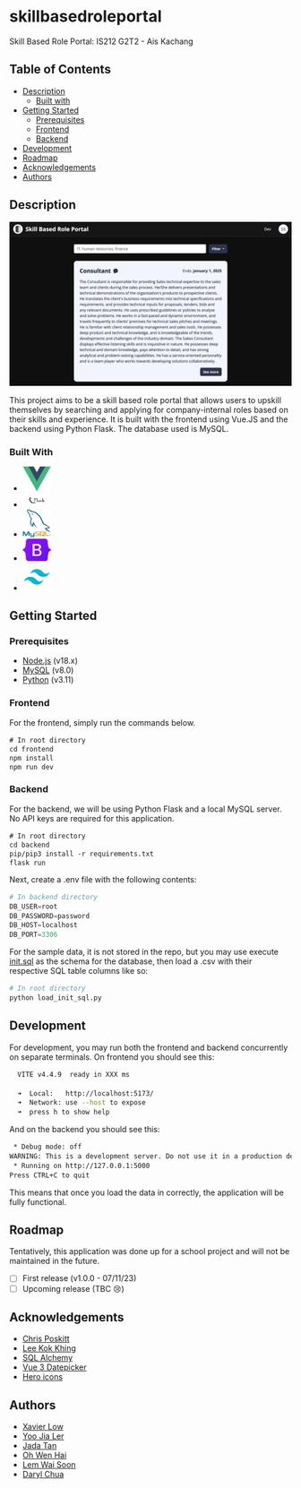 # skillbasedroleportal

Skill Based Role Portal: IS212 G2T2 - Ais Kachang

## Table of Contents

- [Description](#description)
  - [Built with](#built-with)
- [Getting Started](#getting-started)
  - [Prerequisites](#prerequisites)
  - [Frontend](#frontend)
  - [Backend](#backend)
- [Development](#development)
- [Roadmap](#roadmap)
- [Acknowledgements](#acknowledgements)
- [Authors](#authors)

## Description

![Homepage](images/Home.png)

This project aims to be a skill based role portal that allows users to upskill themselves by searching and applying for company-internal roles based on their skills and experience. It is built with the frontend using Vue.JS and the backend using Python Flask. The database used is MySQL.

### Built With

- <a href="https://vuejs.org/"><img src="images/vue.png" alt="Vue" width="50"></a>
- <a href="https://flask.palletsprojects.com/en/3.0.x/"><img src="images/flask.png" alt="Python Flask" width="50"></a>
- <a href="https://www.mysql.com/"><img src="images/sql.png" alt="MySQL" width="50"></a>
- <a href="https://getbootstrap.com/"><img src="images/bootstrap.png" alt="Bootstrap" width="50"></a>
- <a href="https://tailwindcss.com/"><img src="images/tailwind.png" alt="TailwindCSS" width="50"></a>

## Getting Started

### Prerequisites

- [Node.js](https://nodejs.org/en/) (v18.x)
- [MySQL](https://dev.mysql.com/downloads/mysql/) (v8.0)
- [Python](https://www.python.org/downloads/) (v3.11)

### Frontend

For the frontend, simply run the commands below.

```
# In root directory
cd frontend
npm install
npm run dev
```

### Backend

For the backend, we will be using Python Flask and a local MySQL server. No API keys are required for this application.

```
# In root directory
cd backend
pip/pip3 install -r requirements.txt
flask run
```

Next, create a .env file with the following contents:

```python
# In backend directory
DB_USER=root
DB_PASSWORD=password
DB_HOST=localhost
DB_PORT=3306
```

For the sample data, it is not stored in the repo, but you may use execute [init.sql](https://github.com/darylcwx/skillbasedroleportal/blob/main/init.sql) as the schema for the database, then load a .csv with their respective SQL table columns like so:

```bash
# In root directory
python load_init_sql.py
```

## Development

For development, you may run both the frontend and backend concurrently on separate terminals. On frontend you should see this:

```bash
  VITE v4.4.9  ready in XXX ms

  ➜  Local:   http://localhost:5173/
  ➜  Network: use --host to expose
  ➜  press h to show help
```

And on the backend you should see this:

```bash
 * Debug mode: off
WARNING: This is a development server. Do not use it in a production deployment. Use a production WSGI server instead.
 * Running on http://127.0.0.1:5000
Press CTRL+C to quit
```

This means that once you load the data in correctly, the application will be fully functional.

## Roadmap

Tentatively, this application was done up for a school project and will not be maintained in the future.

- [ ] First release (v1.0.0 - 07/11/23)
- [ ] Upcoming release (TBC 😢)

## Acknowledgements

- [Chris Poskitt](https://cposkitt.github.io/)
- [Lee Kok Khing](https://www.linkedin.com/in/lee-kok-khing-b074b69/)
- [SQL Alchemy](https://www.sqlalchemy.org/)
- [Vue 3 Datepicker](https://vue3datepicker.com/)
- [Hero icons](https://heroicons.dev/)

## Authors

- [Xavier Low](https://github.com/xavierlowjunjie)
- [Yoo Jia Ler](https://github.com/ninjachicken100)
- [Jada Tan](https://github.com/jadatanjq)
- [Oh Wen Hai](https://github.com/wenhai-smu)
- [Lem Wai Soon](https://github.com/Waisoon123)
- [Daryl Chua](https://github.com/darylcwx)
